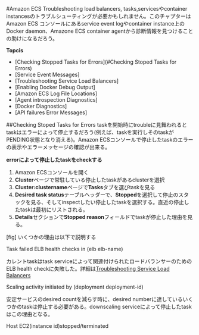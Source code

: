 #Amazon ECS Troubleshooting
load balancers, tasks,servicesやcontainer instancesのトラブルシューティングが必要かもしれません。このチャプターはAmazon ECS コンソールにあるservice event logやcontainer instance上のDocker daemon、Amazone ECS container agentから診断情報を見つけることの助けになるだろう。

**Topcis**
* [Checking Stopped Tasks for Errors](#Checking Stoped Tasks for Errors)
* [Service Event Messages]
* [Troubleshooting Service Load Balancers]
* [Enabling Docker Debug Output]
* [Amazon ECS Log File Locations]
* [Agent introspection Diagnostics]
* [Docker Diagnostics]
* [API failures Error Messages]

##Checking Stoped Tasks for Errors
taskを開始時にtroubleに見舞われるとtaskはエラーによって停止するだろう(例えば、taskを実行しそのtaskがPENDING状態となり消える)。Amazon ECSコンソールで停止したtaskのエラーの表示やエラーメッセージの確認が出来る。

**errorによって停止したtaskをcheckする**
1. Amazon ECSコンソールを開く
2. **Cluster**ページで常駐している停止したtaskがあるclusterを選択
3. **Cluster:clustername**ページで**Tasks**タブを選びtaskを見る
4. **Desired task status**テーブルヘッダーで、**Stopped**を選択して停止のスタックを見る、そしてinspectしたい停止したtaskを選択する。直近の停止したtaskは最初にリストされる。
5. **Details**セクションで**Stopped reason**フィールドでtaskが停止した理由を見る。

[fig]
いくつかの理由は以下で説明する

Task failed ELB health checks in (elb elb-name)  

 カレントtaskはtask serviceによって関連付けられたロードバランサーのためのELB health checkに失敗した。詳細は[Troubleshooting Service Load Balancers](#troubleshoot-service-load-balancers)

Scaling activity initiated by (deployment deployment-id)  

 安定サービスのdesired countを減らす時に、desired numberに達しているいくつかのtaskは停止する必要がある。downscaling serviceによって停止したtaskはこの理由となる。
 
Host EC2(instance id)stopped/terminated  
  
  
